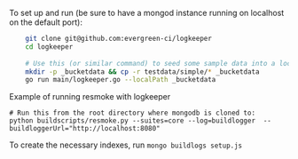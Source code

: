 To set up and run (be sure to have a mongod instance running on localhost on the default port):

```sh
    git clone git@github.com:evergreen-ci/logkeeper
    cd logkeeper
    
    # Use this (or similar command) to seed some sample data into a local bucket and use that as storage
    mkdir -p _bucketdata && cp -r testdata/simple/* _bucketdata
    go run main/logkeeper.go --localPath _bucketdata
```

Example of running resmoke with logkeeper


    # Run this from the root directory where mongodb is cloned to:
    python buildscripts/resmoke.py --suites=core --log=buildlogger  --buildloggerUrl="http://localhost:8080"

To create the necessary indexes, run `mongo buildlogs setup.js`
